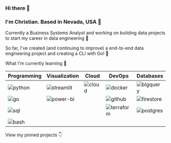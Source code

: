 ### Hi there 👋

### I'm Christian. Based in Nevada, USA 📍

Currently a Business Systems Analyst and working on building data projects to start my career in data engineering 🔨

So far, I've created (and continuing to improve) a end-to-end data engineering project and creating a CLI with Go! 🌱

What I'm currently learning 🧠

| Programming | Visualization | Cloud          | DevOps        | Databases  |
| ----------- | ------------- | -------------- | --------------|------------|
| ![python](https://img.shields.io/badge/Python-3776AB?style=flat-square&logo=python&logoColor=white)     | ![streamlit](https://img.shields.io/badge/Streamlit-FF4B4B?style=flat-square&logo=streamlit&logoColor=white) | ![cloud](https://img.shields.io/badge/Google_Cloud-4285F4?style=flat-square&logo=googlecloud&logoColor=white)       | ![docker](https://img.shields.io/badge/Docker-2496ED?style=flat-square&logo=docker&logoColor=white)        | ![bigquery](https://img.shields.io/badge/BigQuery-669DF6?style=flat-square&logo=googlebigquery&logoColor=white) |
| ![go](https://img.shields.io/badge/Golang-00ADD8?style=flat-square&logo=go&logoColor=white) | ![power-bi](https://img.shields.io/badge/Power_BI-F2C811?style=flat-square&logo=powerbi&logoColor=white) | | ![github](https://img.shields.io/badge/GitHub_Actions-181717?style=flat-square&logo=github&logoColor=white)| ![firestore](https://img.shields.io/badge/Firestore-FFCA28?style=flat-square&logo=firebase&logoColor=white)  |
| ![sql](https://img.shields.io/badge/SQL-003B57?style=flat-square&logo=sqlite&logoColor=white) | | | ![terraform](https://img.shields.io/badge/Terraform-844FBA?style=flat-square&logo=terraform&logoColor=white) | ![postgres](https://img.shields.io/badge/PostgreSQL-4169E1?style=flat-square&logo=postgresql&logoColor=white) |
| ![bash](https://img.shields.io/badge/Bash-4EAA25?style=flat-square&logo=gnubash&logoColor=white) | | |

View my pinned projects 👇
